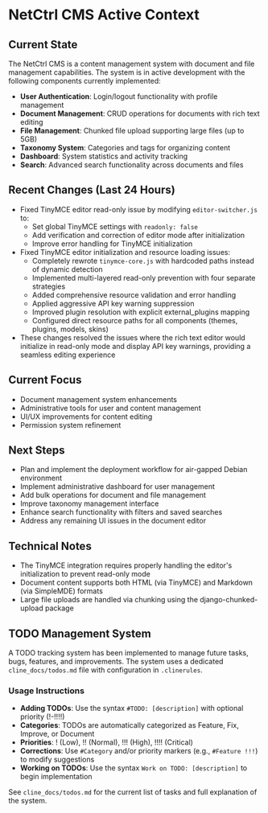 # NetCtrl CMS Active Context

## Current State

The NetCtrl CMS is a content management system with document and file management capabilities. The system is in active development with the following components currently implemented:

- **User Authentication**: Login/logout functionality with profile management
- **Document Management**: CRUD operations for documents with rich text editing
- **File Management**: Chunked file upload supporting large files (up to 5GB)
- **Taxonomy System**: Categories and tags for organizing content
- **Dashboard**: System statistics and activity tracking
- **Search**: Advanced search functionality across documents and files

## Recent Changes (Last 24 Hours)

- Fixed TinyMCE editor read-only issue by modifying `editor-switcher.js` to:
  - Set global TinyMCE settings with `readonly: false`
  - Add verification and correction of editor mode after initialization
  - Improve error handling for TinyMCE initialization
- Fixed TinyMCE editor initialization and resource loading issues:
  - Completely rewrote `tinymce-core.js` with hardcoded paths instead of dynamic detection
  - Implemented multi-layered read-only prevention with four separate strategies
  - Added comprehensive resource validation and error handling
  - Applied aggressive API key warning suppression
  - Improved plugin resolution with explicit external_plugins mapping
  - Configured direct resource paths for all components (themes, plugins, models, skins)
- These changes resolved the issues where the rich text editor would initialize in read-only mode and display API key warnings, providing a seamless editing experience

## Current Focus

- Document management system enhancements
- Administrative tools for user and content management
- UI/UX improvements for content editing
- Permission system refinement

## Next Steps

- Plan and implement the deployment workflow for air-gapped Debian environment
- Implement administrative dashboard for user management
- Add bulk operations for document and file management
- Improve taxonomy management interface
- Enhance search functionality with filters and saved searches
- Address any remaining UI issues in the document editor

## Technical Notes

- The TinyMCE integration requires properly handling the editor's initialization to prevent read-only mode
- Document content supports both HTML (via TinyMCE) and Markdown (via SimpleMDE) formats
- Large file uploads are handled via chunking using the django-chunked-upload package

## TODO Management System

A TODO tracking system has been implemented to manage future tasks, bugs, features, and improvements. The system uses a dedicated `cline_docs/todos.md` file with configuration in `.clinerules`.

### Usage Instructions

- **Adding TODOs**: Use the syntax `#TODO: [description]` with optional priority (!-!!!!)
- **Categories**: TODOs are automatically categorized as Feature, Fix, Improve, or Document
- **Priorities**: ! (Low), !! (Normal), !!! (High), !!!! (Critical)
- **Corrections**: Use `#Category` and/or priority markers (e.g., `#Feature !!!`) to modify suggestions
- **Working on TODOs**: Use the syntax `Work on TODO: [description]` to begin implementation

See `cline_docs/todos.md` for the current list of tasks and full explanation of the system.
